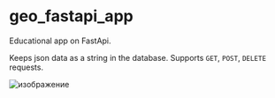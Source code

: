# geo_fastapi_app
Educational app on FastApi.

Keeps json data as a string in the database.
Supports `GET`, `POST`, `DELETE` requests.

![изображение](https://user-images.githubusercontent.com/8655093/176133166-28751024-cd7d-465b-a12a-74ec41c8868a.png)

